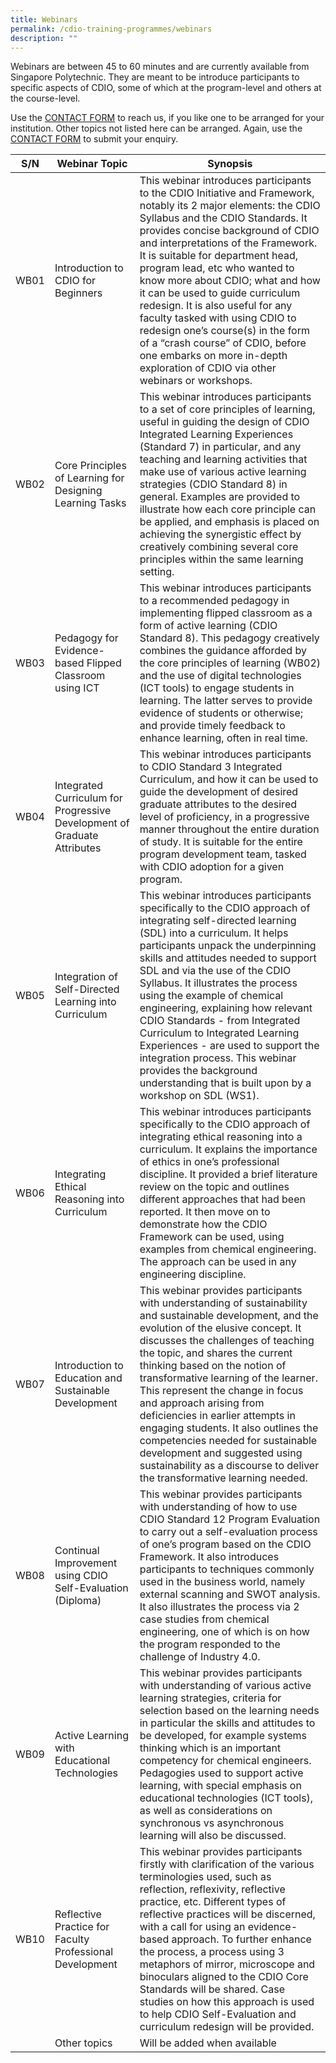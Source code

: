 ```yaml
---
title: Webinars
permalink: /cdio-training-programmes/webinars
description: ""
---
```

Webinars are between 45 to 60 minutes and are currently available from Singapore Polytechnic. They are meant to be introduce participants to specific aspects of CDIO, some of which at the program-level and others at the course-level.

Use the [CONTACT FORM](https://www.form.gov.sg/#!/621d82477ef19c001210bd7a) to reach us, if you like one to be arranged for your institution. Other topics not listed here can be arranged. Again, use the [CONTACT FORM](https://www.form.gov.sg/#!/621d82477ef19c001210bd7a) to submit your enquiry.



| S/N | Webinar Topic | Synopsis |
| -------- | -------- | -------- |
| WB01     | Introduction to CDIO for Beginners     | This webinar introduces participants to the CDIO Initiative and Framework, notably its 2 major elements: the CDIO Syllabus and the CDIO Standards. It provides concise background of CDIO and interpretations of the Framework. It is suitable for department head, program lead, etc who wanted to know more about CDIO; what and how it can be used to guide curriculum redesign. It is also useful for any faculty tasked with using CDIO to redesign one’s course(s) in the form of a “crash course” of CDIO, before one embarks on more in-depth exploration of CDIO via other webinars or workshops.     |
| WB02     | Core Principles of Learning for Designing Learning Tasks     | This webinar introduces participants to a set of core principles of learning, useful in guiding the design of CDIO Integrated Learning Experiences (Standard 7) in particular, and any teaching and learning activities that make use of various active learning strategies (CDIO Standard 8) in general. Examples are provided to illustrate how each core principle can be applied, and emphasis is placed on achieving the synergistic effect by creatively combining several core principles within the same learning setting.      |
| WB03     | Pedagogy for Evidence-based Flipped Classroom using ICT     | This webinar introduces participants to a recommended pedagogy in implementing flipped classroom as a form of active learning (CDIO Standard 8). This pedagogy creatively combines the guidance afforded by the core principles of learning (WB02) and the use of digital technologies (ICT tools) to engage students in learning. The latter serves to provide evidence of students or otherwise; and provide timely feedback to enhance learning, often in real time.      |
| WB04     | Integrated Curriculum for Progressive Development of Graduate Attributes     | This webinar introduces participants to CDIO Standard 3 Integrated Curriculum, and how it can be used to guide the development of desired graduate attributes to the desired level of proficiency, in a progressive manner throughout the entire duration of study. It is suitable for the entire program development team, tasked with CDIO adoption for a given program.       |
| WB05     | Integration of Self-Directed Learning into Curriculum     | This webinar introduces participants specifically to the CDIO approach of integrating self-directed learning (SDL) into a curriculum. It helps participants unpack the underpinning skills and attitudes needed to support SDL and via the use of the CDIO Syllabus. It illustrates the process using the example of chemical engineering, explaining how relevant CDIO Standards - from Integrated Curriculum to Integrated Learning Experiences - are used to support the integration process. This webinar provides the background understanding that is built upon by a workshop on SDL (WS1).       |
| WB06     | Integrating Ethical Reasoning into Curriculum     | This webinar introduces participants specifically to the CDIO approach of integrating ethical reasoning into a curriculum. It explains the importance of ethics in one’s professional discipline. It provided a brief literature review on the topic and outlines different approaches that had been reported. It then move on to demonstrate how the CDIO Framework can be used, using examples from chemical engineering. The approach can be used in any engineering discipline.       |
| WB07     | Introduction to Education and Sustainable Development    | This webinar provides participants with understanding of sustainability and sustainable development, and the evolution of the elusive concept. It discusses the challenges of teaching the topic, and shares the current thinking based on the notion of transformative learning of the learner. This represent the change in focus and approach arising from deficiencies in earlier attempts in engaging students. It also outlines the competencies needed for sustainable development and suggested using sustainability as a discourse to deliver the transformative learning needed.       |
| WB08     | Continual Improvement using CDIO Self-Evaluation (Diploma)    | This webinar provides participants with understanding of how to use CDIO Standard 12 Program Evaluation to carry out a self-evaluation process of one’s program based on the CDIO Framework. It also introduces participants to techniques commonly used in the business world, namely external scanning and SWOT analysis. It also illustrates the process via 2 case studies from chemical engineering, one of which is on how the program responded to the challenge of Industry 4.0.       |
| WB09     | Active Learning with Educational Technologies    | This webinar provides participants with understanding of various active learning strategies, criteria for selection based on the learning needs in particular the skills and attitudes to be developed, for example systems thinking which is an important competency for chemical engineers. Pedagogies used to support active learning, with special emphasis on educational technologies (ICT tools), as well as considerations on synchronous vs asynchronous learning will also be discussed.     |
| WB10     | Reflective Practice for Faculty Professional Development    | This webinar provides participants firstly with clarification of the various terminologies used, such as reflection, reflexivity, reflective practice, etc. Different types of reflective practices will be discerned, with a call for using an evidence-based approach. To further enhance the process, a process using 3 metaphors of mirror, microscope and binoculars aligned to the CDIO Core Standards will be shared. Case studies on how this approach is used to help CDIO Self-Evaluation and curriculum redesign will be provided.      |
|      | Other topics    | Will be added when available      |